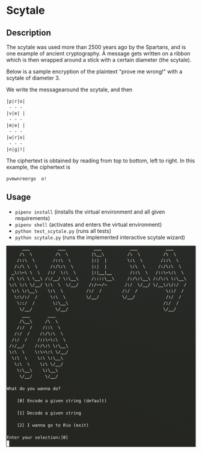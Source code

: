 # Scytale

## Description

The scytale was used more than 2500 years ago by the Spartans, and is one example of ancient cryptography.
A message gets written on a ribbon which is then wrapped around a stick with a certain diameter (the scytale).

Below is a sample encryption of the plaintext "prove me wrong!" with a scytale of diameter 3.

We write the messagearound the scytale, and then

```
|p|r|o|
 - - -
|v|e| |
 - - -
|m|e| |
 - - -
|w|r|o|
 - - -
|n|g|!|
```

The ciphertext is obtained by reading from top to bottom, left to right.
In this example, the ciphertext is

```
pvmwnreergo  o!
```

## Usage

- `pipenv install` (installs the virtual environment and all given requirements)
- `pipenv shell` (activates and enters the virtual environment)
- `python test_scytale.py` (runs all tests)
- `python scytale.py` (runs the implemented interactive scytale wizard)

![Wizard](scytale-wizard.png)
